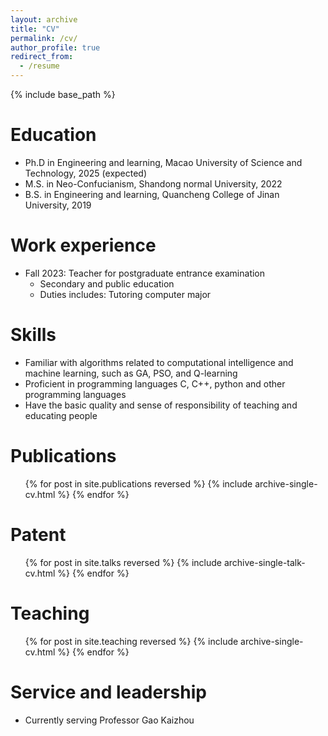 ```yaml
---
layout: archive
title: "CV"
permalink: /cv/
author_profile: true
redirect_from:
  - /resume
---
```


{% include base_path %}

Education
======
* Ph.D in Engineering and learning, Macao University of Science and Technology, 2025 (expected)
* M.S. in Neo-Confucianism, Shandong normal University, 2022
* B.S. in Engineering and learning, Quancheng College of Jinan University, 2019

Work experience
======
* Fall 2023: Teacher for postgraduate entrance examination
  * Secondary and public education
  * Duties includes: Tutoring computer major
 
  
Skills
======
* Familiar with algorithms related to computational intelligence and machine learning, such as GA, PSO, and Q-learning
* Proficient in programming languages C, C++, python and other programming languages
* Have the basic quality and sense of responsibility of teaching and educating people

Publications
======
  <ul>{% for post in site.publications reversed %}
    {% include archive-single-cv.html %}
  {% endfor %}</ul>
  
Patent
======
  <ul>{% for post in site.talks reversed %}
    {% include archive-single-talk-cv.html  %}
  {% endfor %}</ul>
  
Teaching
======
  <ul>{% for post in site.teaching reversed %}
    {% include archive-single-cv.html %}
  {% endfor %}</ul>
  
Service and leadership
======
* Currently serving Professor Gao Kaizhou
